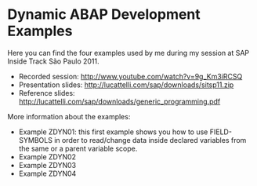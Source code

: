 Dynamic ABAP Development Examples
=====================

Here you can find the four examples used by me during my session at SAP Inside Track São Paulo 2011.
 - Recorded session: http://www.youtube.com/watch?v=9g_Km3iRCSQ
 - Presentation slides: http://lucattelli.com/sap/downloads/sitsp11.zip
 - Reference slides: http://lucattelli.com/sap/downloads/generic_programming.pdf

More information about the examples:
 - Example ZDYN01: this first example shows you how to use FIELD-SYMBOLS in order to read/change data inside declared variables from the same or a parent variable scope.
 - Example ZDYN02
 - Example ZDYN03
 - Example ZDYN04
